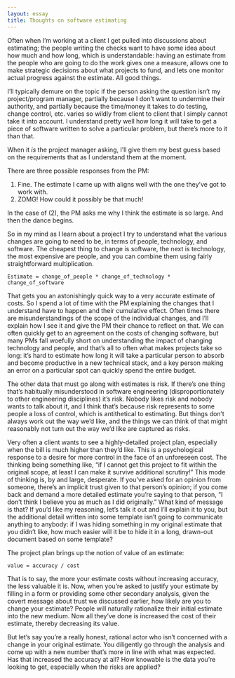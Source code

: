 ```yaml
---
layout: essay
title: Thoughts on software estimating
---
```


Often when I’m working at a client I get pulled into discussions about estimating; the people writing the checks want to have some idea about how much and how long, which is understandable: having an estimate from the people who are going to do the work gives one a measure, allows one to make strategic decisions about what projects to fund, and lets one monitor actual progress against the estimate. All good things.

I’ll typically demure on the topic if the person asking the question isn’t my project/program manager, partially because I don’t want to undermine their authority, and partially because the time/money it takes to do testing, change control, etc. varies so wildly from client to client that I simply cannot take it into account. I understand pretty well how long it will take to get a piece of software written to solve a particular problem, but there’s more to it than that. 

When it _is_ the project manager asking, I’ll give them my best guess based on the requirements that as I understand them at the moment. 

There are three possible responses from the PM:

1. Fine. The estimate I came up with aligns well with the one they’ve got to work with.
2. ZOMG! How could it possibly be that much!

In the case of (2), the PM asks me why I think the estimate is so large. And then the dance begins.

So in my mind as I learn about a project I try to understand what the various changes are going to need to be, in terms of people, technology, and software. The cheapest thing to change is software, the next is technology, the most expensive are people, and you can combine them using fairly straightforward multiplication. 

    Estimate = change_of_people * change_of_technology * change_of_software

That gets you an astonishingly quick way to a very accurate estimate of costs. So I spend a lot of time with the PM explaining the changes that I understand have to happen and their cumulative effect. Often times there are misunderstandings of the scope of the individual changes, and I’ll explain how I see it and give the PM their chance to reflect on that. We can often quickly get to an agreement on the costs of changing software, but many PMs fall woefully short on understanding the impact of changing technology and people, and that’s all to often what makes projects take so long: it’s hard to estimate how long it will take a particular person to absorb and become productive in a new technical stack, and a key person making an error on a particular spot can quickly spend the entire budget. 

The other data that must go along with estimates is risk. If there’s one thing that’s habitually misunderstood in software engineering (disproportionately to other engineering disciplines) it’s risk. Nobody likes risk and nobody wants to talk about it, and I think that’s because risk represents to some people a loss of control, which is antithetical to estimating. But things don’t always work out the way we’d like, and the things we can think of that might reasonably not turn out the way we’d like are captured as risks. 

Very often a client wants to see a highly-detailed project plan, especially when the bill is much higher than they’d like. This is a psychological response to a desire for more control in the face of an unforeseen cost. The thinking being something like, “if I cannot get this project to fit within the original scope, at least I can make it survive additional scrutiny!” This mode of thinking is, by and large, desperate. If you’ve asked for an opinion from someone, there’s an implicit trust given to that person’s opinion; if you come back and demand a more detailed estimate you’re saying to that person, “I don’t think I believe you as much as I did originally.” What kind of message is that? If you’d like my reasoning, let’s talk it out and I’ll explain it to you, but the additional detail written into some template isn’t going to communicate anything to anybody: if I was hiding something in my original estimate that you didn’t like, how much easier will it be to hide it in a long, drawn-out document based on some template?

The project plan brings up the notion of value of an estimate: 

	value = accuracy / cost

That is to say, the more your estimate costs without increasing accuracy, the less valuable it is. Now, when you’re asked to justify your estimate by filling in a form or providing some other secondary analysis, given the covert message about trust we discussed earlier, how likely are you to change your estimate? People will naturally rationalize their initial estimate into the new medium. Now all they’ve done is increased the cost of their estimate, thereby decreasing its value.

But let’s say you’re a really honest, rational actor who isn’t concerned with a change in your original estimate. You diligently go through the analysis and come up with a new number that’s more in line with what was expected. Has that increased the accuracy at all? How knowable is the data you’re looking to get, especially when the risks are applied?
